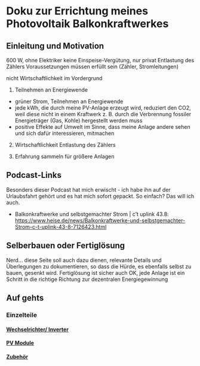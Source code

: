 # Doku zur Errichtung meines Photovoltaik Balkonkraftwerkes

## Einleitung und Motivation

600 W, ohne Elektriker
keine Einspeise-Vergütung, nur privat
Entlastung des Zählers
Voraussetzungen müssen erfüllt sein (Zähler, Stromleitungen)


nicht Wirtschaftlichkeit im Vordergrund

1. Teilnehmen an Energiewende
  - grüner Strom, Teilnehmen an Energiewende
  - jede kWh, die durch meine PV-Anlage erzeugt wird, reduziert den CO2, weil diese nicht in einem Kraftwerk z. B. durch die Verbrennung fossiler Energieträger (Gas, Kohle) hergestellt werden muss
  - positive Effekte auf Umwelt im Sinne, dass meine Anlage andere sehen und sich dafür interessieren, mitmachen

2. Wirtschaftlichkeit
Entlastung des Zählers

3. Erfahrung sammeln
für größere Anlagen

## Podcast-Links
Besonders dieser Podcast hat mich erwischt - ich habe ihn auf der Urlaubsfahrt gehört und es hat mich sofort gepackt. So einfach? Das will ich auch.
* Balkonkraftwerke und selbstgemachter Strom | c’t uplink 43.8: https://www.heise.de/news/Balkonkraftwerke-und-selbstgemachter-Strom-c-t-uplink-43-8-7126423.html

## Selberbauen oder Fertiglösung
Nerd...
diese Seite soll auch dazu dienen, relevante Details und Überlegungen zu dokumentieren, so dass die Hürde, es ebenfalls selbst zu bauen, gesenkt wird.
Fertiglösung ist sicher auch OK, jede Anlage ist ein Schritt in die richtige Richtung zur dezentralen Energiegewinnung

## Auf gehts
### Einzelteile
#### [Wechselrichter/ Inverter](inverter.md)
#### [PV Module](pv-module.md)
#### [Zubehör](stuff.md)
